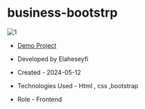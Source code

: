 # business-bootstrp

![1](https://github.com/ElaheSeyfi/business-bootstrp/assets/155986797/38dbec43-a516-4479-942f-04211ef3c738)

- [Demo Project](https://elaheseyfi.github.io/business-bootstrp/)

- Developed by Elaheseyfi

- Created - 2024-05-12

- Technologies Used - Html , css ,bootstrap

- Role - Frontend
